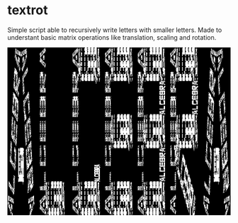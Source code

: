 # textrot

Simple script able to recursively write letters with smaller letters.
Made to understant basic matrix operations like translation, scaling and rotation.

![example](img/example.png)
